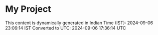 # My Project

This content is dynamically generated in Indian Time (IST): 2024-09-06 23:06:14 IST
Converted to UTC: 2024-09-06 17:36:14 UTC
